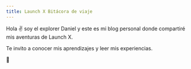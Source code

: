 ```yaml
---
title: Launch X Bitácora de viaje
---
```


Hola ✌️  soy el explorer Daniel y este es mi blog personal donde compartiré mis aventuras de Launch X.

Te invito a conocer mis aprendizajes y leer mis experiencias.

🚀
